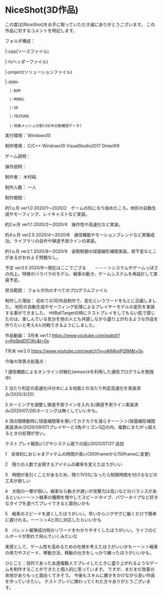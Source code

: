# NiceShot(3D作品)
この度は[NiceShot]をお手に取っていただき誠にありがとうございます。
この作品に対するコメントを明記します。

フォルダ構成：

|-cpp(ソースファイル)

|-h(ヘッダーファイル)

|-project(ソリューションファイル)

|-date-

      |-BGM
      
      |-MODEL

      |-SE

      |-TEXTURE

      |-地面メッシュ分割(4分木分割確認データ)
      
実行環境：
Windows10

制作環境：
C/C++ Windows10 VisualStudio2017 DirextX9

ゲーム説明：


操作説明：


制作者：
木村純

制作人数：
一人

制作期間：

約1ヵ月 ver1.0 2020/1～2020/2　ゲームの形になり始めたころ。地形の自動生成やモーフィング、レイキャストなど実装。

約2ヵ月 ver1.1 2020/2～2020/4　操作性や高速化など実装。

約4ヵ月 ver2.0 2020/4～2020/8　通信機能やモーションブレンドなど実験成功。ライブラリの自作や弾道予測ラインの実装。

約1ヵ月 ver2.1 2020/8～2020/9　姿勢制御の球面線形補間実装。若干変なとこがあるがおおよそ問題なし。

予定    ver3.0 2020/9～現在はここでござる　　－－－＞システムやゲームっぽさの向上。特徴がバラバラのモデル、戦車の動き、ゲームシステムを再設計して実装予定。

担当範囲：
フォルダ内のすべてのプログラムファイル

制作した理由：
初めての3D作品制作で、変化というワードをもとに企画しました。
地形の自動生成やモーフィング処理によるプレイヤーモデルの変形を実装する事ができました。
HitBallTargetの時にテストプレイをしてもらい肌で感じたのは、楽しんでいる気分を他の人とも共感しながら盛り上がれるような作品を作りたいと考え4人対戦できるようにしました。

作品動画：
3月末 ver1.1
https://www.youtube.com/watch?v=Rg5bdDfClKc&t=0s

7月末 ver2.0
https://www.youtube.com/watch?v=oA6iKpiPQfM&t=0s

今後の改善点拡張点：

1 通信機能によるオンライン対戦化(winsockを利用した通信プログラムを勉強中)

2 当たり判定の高速化(4分木による地面との当たり判定高速化を実装済み/2020/3/20)

3 ホーミングを調整し弾道予測ラインを入れる(弾道予測ライン実装済み/2020/07/26)ホーミングは無くしていいかも。
 
4 頂点間移動時に球面補間等を用いてカクカクを減らすーー＞＞(球面線形補間実装済み/2020/09/07)プレイヤーと3角ポリゴン3辺の内、複数にまたがっ超えるときの処理が甘い。

テストプレイ報告(バグやシステム面での話)/2020/07/27 追加

1　全体的におじゃまアイテムの時間が長い(300frameから150frameに変更)

2　残りの人数で出現するアイテムの確率を変えたほうがいい

3　時間が長引くことがあるため、残り1VS1になったら制限時間を付けるなどの工夫が欲しい

4　大砲の一撃が弱い。戦車なら動きが遅いが攻撃力は高いなどのバランスがあるといいーー＞＞戦車の種類を増やしてスピードタイプ、パワータイプなど好きなタイプを選べてプレイできると面白いかも

5　戦車のスピードを遅くしたほうがいい。早いからジグザグに動くだけで簡単に避けれる。ーー＞＞4と同じ対応したらいいかも

6　バレット被弾成功時のリワードをわかりやすくしたほうがいい。ライフのビルボードが割れて飛んでいくみたいな

実感として、ゲーム性を高めるための仕様を考えたほうがいいかもーー＞＞戦車の体力やスピード、移動方法、移動の仕方をしっかり練ったほうがいいかも。

ひとこと：目的であった友達複数人でプレイしたときに盛り上がれるようなゲームを制作することができたと個人的に思っています。
ですが、まだまだ改善の余地がありもっと面白くできそう。
今後もスキルに磨きをかけながら良い作品を作っていきたい。
テストプレイに関わってくれた方々ありがとうございます。
